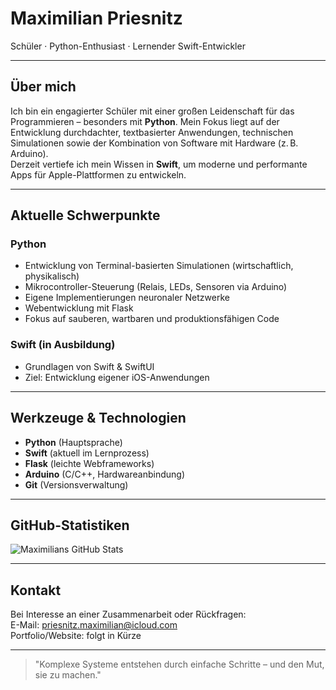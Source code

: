 # Maximilian Priesnitz

Schüler · Python-Enthusiast · Lernender Swift-Entwickler

---

## Über mich

Ich bin ein engagierter Schüler mit einer großen Leidenschaft für das Programmieren – besonders mit **Python**. Mein Fokus liegt auf der Entwicklung durchdachter, textbasierter Anwendungen, technischen Simulationen sowie der Kombination von Software mit Hardware (z. B. Arduino).  
Derzeit vertiefe ich mein Wissen in **Swift**, um moderne und performante Apps für Apple-Plattformen zu entwickeln.

---

## Aktuelle Schwerpunkte

### Python

- Entwicklung von Terminal-basierten Simulationen (wirtschaftlich, physikalisch)
- Mikrocontroller-Steuerung (Relais, LEDs, Sensoren via Arduino)
- Eigene Implementierungen neuronaler Netzwerke
- Webentwicklung mit Flask
- Fokus auf sauberen, wartbaren und produktionsfähigen Code

### Swift (in Ausbildung)

- Grundlagen von Swift & SwiftUI
- Ziel: Entwicklung eigener iOS-Anwendungen

---

## Werkzeuge & Technologien

- **Python** (Hauptsprache)
- **Swift** (aktuell im Lernprozess)
- **Flask** (leichte Webframeworks)
- **Arduino** (C/C++, Hardwareanbindung)
- **Git** (Versionsverwaltung)

---

## GitHub-Statistiken

![Maximilians GitHub Stats](https://github-readme-stats.vercel.app/api?username=Maxilo92&show_icons=true&theme=default&count_private=true)

---

## Kontakt

Bei Interesse an einer Zusammenarbeit oder Rückfragen:  
E-Mail: priesnitz.maximilian@icloud.com  
Portfolio/Website: folgt in Kürze

---

> "Komplexe Systeme entstehen durch einfache Schritte – und den Mut, sie zu machen."
